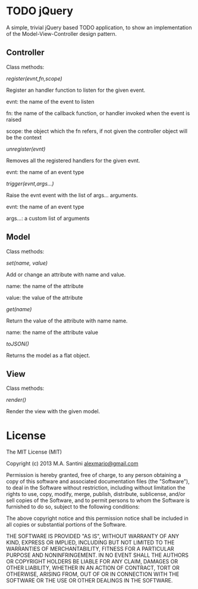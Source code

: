 TODO jQuery
===========

A simple, trivial jQuery based TODO application, to show an implementation of the Model-View-Controller design pattern.

Controller
-----------

Class methods:

  *register(evnt,fn,scope)*
  
   Register an handler function to listen for the given event.
  
   evnt: the name of the event to listen
  
   fn: the name of the callback function, or handler invoked when the event is raised
  
   scope: the object which the fn refers, if not given the controller object will be the context
  
  *unregister(evnt)*
  
   Removes all the registered handlers for the given evnt.
  
   evnt: the name of an event type
  
  *trigger(evnt,args...)*

   Raise the evnt event with the list of args... arguments.
  
   evnt: the name of an event type
  
   args...: a custom list of arguments


Model
-----

Class methods:

  *set(name, value)*
  
   Add or change an attribute with name and value.
   
   name: the name of the attribute
   
   value: the value of the attribute
   
  *get(name)*

   Return the value of the attribute with name name.
   
   name: the name of the attribute value
   
  *toJSON()*
  
   Returns the model as a flat object.


View
----

Class methods: 

  *render()*

   Render the view with the given model.


License
=======

The MIT License (MIT)

Copyright (c) 2013 M.A. Santini <alexmario@gmail.com>

Permission is hereby granted, free of charge, to any person obtaining a copy
of this software and associated documentation files (the "Software"), to deal
in the Software without restriction, including without limitation the rights
to use, copy, modify, merge, publish, distribute, sublicense, and/or sell
copies of the Software, and to permit persons to whom the Software is
furnished to do so, subject to the following conditions:

The above copyright notice and this permission notice shall be included in
all copies or substantial portions of the Software.

THE SOFTWARE IS PROVIDED "AS IS", WITHOUT WARRANTY OF ANY KIND, EXPRESS OR
IMPLIED, INCLUDING BUT NOT LIMITED TO THE WARRANTIES OF MERCHANTABILITY,
FITNESS FOR A PARTICULAR PURPOSE AND NONINFRINGEMENT. IN NO EVENT SHALL THE
AUTHORS OR COPYRIGHT HOLDERS BE LIABLE FOR ANY CLAIM, DAMAGES OR OTHER
LIABILITY, WHETHER IN AN ACTION OF CONTRACT, TORT OR OTHERWISE, ARISING FROM,
OUT OF OR IN CONNECTION WITH THE SOFTWARE OR THE USE OR OTHER DEALINGS IN
THE SOFTWARE.
   